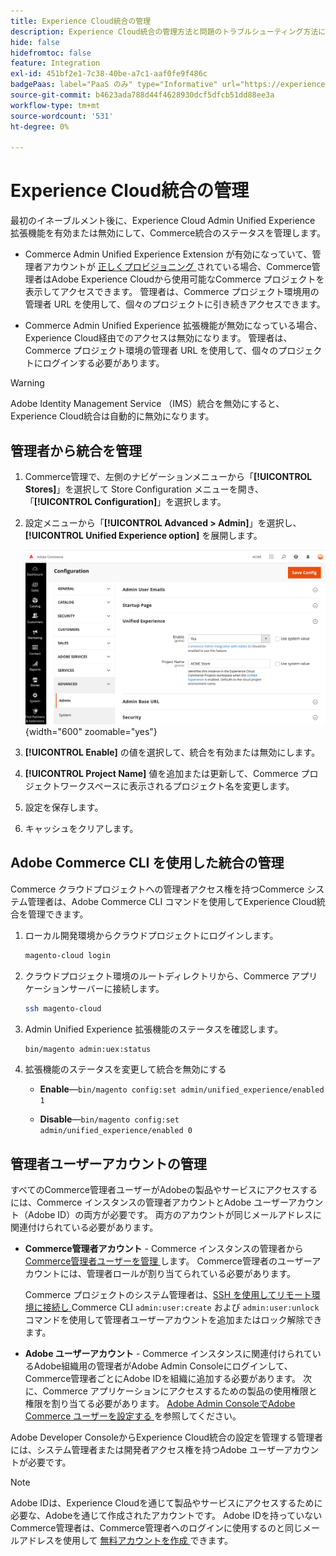 ```yaml
---
title: Experience Cloud統合の管理
description: Experience Cloud統合の管理方法と問題のトラブルシューティング方法について説明します
hide: false
hidefromtoc: false
feature: Integration
exl-id: 451bf2e1-7c38-40be-a7c1-aaf0fe9f486c
badgePaas: label="PaaS のみ" type="Informative" url="https://experienceleague.adobe.com/ja/docs/commerce/user-guides/product-solutions" tooltip="Adobe Commerce on Cloud プロジェクト（Adobeが管理する PaaS インフラストラクチャ）およびオンプレミスプロジェクトにのみ適用されます。"
source-git-commit: b4623ada788d44f4628930dcf5dfcb51dd88ee3a
workflow-type: tm+mt
source-wordcount: '531'
ht-degree: 0%

---
```


# Experience Cloud統合の管理

最初のイネーブルメント後に、Experience Cloud Admin Unified Experience 拡張機能を有効または無効にして、Commerce統合のステータスを管理します。

- Commerce Admin Unified Experience Extension が有効になっていて、管理者アカウントが [ 正しくプロビジョニング ](#manage-admin-user-accounts) されている場合、Commerce管理者はAdobe Experience Cloudから使用可能なCommerce プロジェクトを表示してアクセスできます。 管理者は、Commerce プロジェクト環境用の管理者 URL を使用して、個々のプロジェクトに引き続きアクセスできます。

- Commerce Admin Unified Experience 拡張機能が無効になっている場合、Experience Cloud経由でのアクセスは無効になります。 管理者は、Commerce プロジェクト環境の管理者 URL を使用して、個々のプロジェクトにログインする必要があります。

>[!WARNING]
>
>Adobe Identity Management Service （IMS）統合を無効にすると、Experience Cloud統合は自動的に無効になります。

## 管理者から統合を管理

1. Commerce管理で、左側のナビゲーションメニューから「**[!UICONTROL Stores]**」を選択して Store Configuration メニューを開き、「**[!UICONTROL Configuration]**」を選択します。

1. 設定メニューから「**[!UICONTROL Advanced > Admin]**」を選択し、**[!UICONTROL Unified Experience option]** を展開します。

   ![Experience Cloud統合用の管理ストア設定 ](./assets/admin-uex-manage-settings.png){width="600" zoomable="yes"}

1. **[!UICONTROL Enable]** の値を選択して、統合を有効または無効にします。

1. **[!UICONTROL Project Name]** 値を追加または更新して、Commerce プロジェクトワークスペースに表示されるプロジェクト名を変更します。

1. 設定を保存します。

1. キャッシュをクリアします。

## Adobe Commerce CLI を使用した統合の管理

Commerce クラウドプロジェクトへの管理者アクセス権を持つCommerce システム管理者は、Adobe Commerce CLI コマンドを使用してExperience Cloud統合を管理できます。

1. ローカル開発環境からクラウドプロジェクトにログインします。

   ```bash
   magento-cloud login
   ```

1. クラウドプロジェクト環境のルートディレクトリから、Commerce アプリケーションサーバーに接続します。

   ```bash
   ssh magento-cloud
   ```

1. Admin Unified Experience 拡張機能のステータスを確認します。

   ```bash
   bin/magento admin:uex:status
   ```

1. 拡張機能のステータスを変更して統合を無効にする

   - **Enable**—`bin/magento config:set admin/unified_experience/enabled 1`

   - **Disable**—`bin/magento config:set admin/unified_experience/enabled 0`

## 管理者ユーザーアカウントの管理

すべてのCommerce管理者ユーザーがAdobeの製品やサービスにアクセスするには、Commerce インスタンスの管理者アカウントとAdobe ユーザーアカウント（Adobe ID）の両方が必要です。 両方のアカウントが同じメールアドレスに関連付けられている必要があります。

- **Commerce管理者アカウント** - Commerce インスタンスの管理者から [Commerce管理者ユーザーを管理 ](../systems/permissions-users-all.md) します。 Commerce管理者のユーザーアカウントには、管理者ロールが割り当てられている必要があります。

  Commerce プロジェクトのシステム管理者は、[SSH を使用してリモート環境に接続し ](https://experienceleague.adobe.com/docs/commerce-cloud-service/user-guide/develop/secure-connections.html?lang=ja#connect-to-a-remote-environment)Commerce CLI `admin:user:create` および `admin:user:unlock` コマンドを使用して管理者ユーザーアカウントを追加またはロック解除できます。

- **Adobe ユーザーアカウント** - Commerce インスタンスに関連付けられているAdobe組織用の管理者がAdobe Admin Consoleにログインして、Commerce管理者ごとにAdobe IDを組織に追加する必要があります。 次に、Commerce アプリケーションにアクセスするための製品の使用権限と権限を割り当てる必要があります。 [Adobe Admin ConsoleでAdobe Commerce ユーザーを設定する ](adobe-ims-config.md#step-4-configure-adobe-commerce-users-in-the-adobe-admin-console) を参照してください。

Adobe Developer ConsoleからExperience Cloud統合の設定を管理する管理者には、システム管理者または開発者アクセス権を持つAdobe ユーザーアカウントが必要です。

>[!NOTE]
>
>Adobe IDは、Experience Cloudを通じて製品やサービスにアクセスするために必要な、Adobeを通じて作成されたアカウントです。 Adobe IDを持っていないCommerce管理者は、Commerce管理者へのログインに使用するのと同じメールアドレスを使用して [ 無料アカウントを作成 ](https://helpx.adobe.com/jp/manage-account/using/create-update-adobe-id.html) できます。
